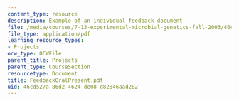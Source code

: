```yaml
---
content_type: resource
description: Example of an individual feedback document
file: /media/courses/7-13-experimental-microbial-genetics-fall-2003/46cd527a86d24624de08d82846aad282_FeedbackOralPresent.pdf
file_type: application/pdf
learning_resource_types:
- Projects
ocw_type: OCWFile
parent_title: Projects
parent_type: CourseSection
resourcetype: Document
title: FeedbackOralPresent.pdf
uid: 46cd527a-86d2-4624-de08-d82846aad282
---
```

